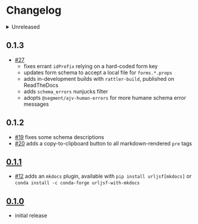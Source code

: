 # Changelog

<details>
<summary>Unreleased</summary>

## 0.1.4

- [#32]
  - adds more file-related template filters: `to_(json|toml|yaml)_url`
  - adds `to_zip_url`, which can create `.zip` archives of trees of files

</details>

## 0.1.3

- [#27]
  - fixes errant `idPrefix` relying on a hard-coded form key
  - updates form schema to accept a local file for `forms.*.props`
  - adds in-development builds with `rattler-build`, published on ReadTheDocs
  - adds `schema_errors` nunjucks filter
  - adopts `@segment/ajv-human-errors` for more humane schema error messages

[#27]: https://github.com/deathbeds/urljsf/pull/27

## 0.1.2

- [#19] fixes some schema descriptions
- [#20] adds a copy-to-clipboard button to all markdown-rendered `pre` tags

[#19]: https://github.com/deathbeds/urljsf/pull/19
[#20]: https://github.com/deathbeds/urljsf/pull/20

## [0.1.1](https://github.com/deathbeds/urljsf/releases/tag/v0.1.1)

- [#12] adds an `mkdocs` plugin, available with `pip install urljsf[mkdocs]` or
  `conda install -c conda-forge urljsf-with-mkdocs`

[#12]: https://github.com/deathbeds/urljsf/pull/12

## [0.1.0](https://github.com/deathbeds/urljsf/releases/tag/v0.1.0)

- initial release
